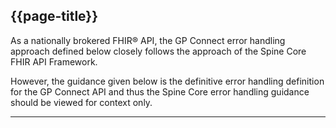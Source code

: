 ## {{page-title}}

As a nationally brokered FHIR® API, the GP Connect error handling approach defined below closely follows the approach of the Spine Core FHIR API Framework.

However, the guidance given below is the definitive error handling definition for the GP Connect API and thus the Spine Core error handling guidance should be viewed for context only.

---